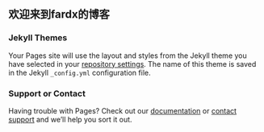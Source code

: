 ## 欢迎来到fardx的博客


### Jekyll Themes

Your Pages site will use the layout and styles from the Jekyll theme you have selected in your [repository settings](https://github.com/isfardx/fardxblog.github.io/settings/pages). The name of this theme is saved in the Jekyll `_config.yml` configuration file.

### Support or Contact

Having trouble with Pages? Check out our [documentation](https://docs.github.com/categories/github-pages-basics/) or [contact support](https://support.github.com/contact) and we’ll help you sort it out.
